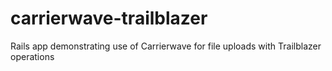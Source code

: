 # carrierwave-trailblazer
Rails app demonstrating use of Carrierwave for file uploads with Trailblazer operations
